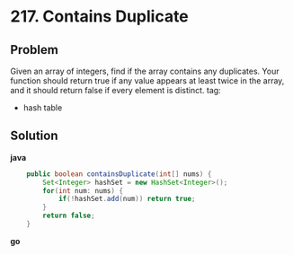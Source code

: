 # 217. Contains Duplicate

## Problem
Given an array of integers, find if the array contains any duplicates. Your function should return true if any value appears at least twice in the array, and it should return false if every element is distinct.
tag:
- hash table

## Solution

**java**
```java
    public boolean containsDuplicate(int[] nums) {
        Set<Integer> hashSet = new HashSet<Integer>();
        for(int num: nums) {
            if(!hashSet.add(num)) return true;
        }
        return false;
    }
```

**go**
```go

```